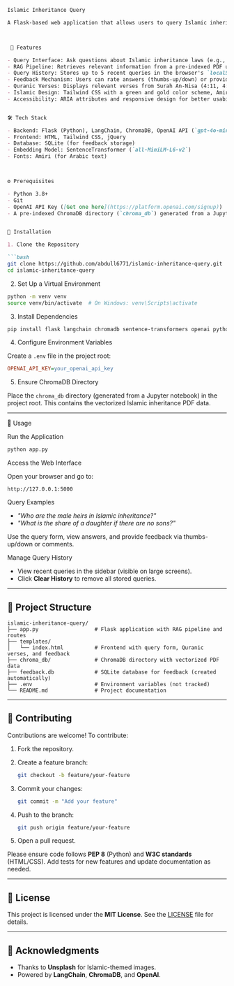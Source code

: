 
````markdown
Islamic Inheritance Query

A Flask-based web application that allows users to query Islamic inheritance laws using a Retrieval-Augmented Generation (RAG) system powered by LangChain, ChromaDB, and OpenAI's `gpt-4o-mini` model. The application features an Islamic-themed interface with Quranic verses, query history, feedback collection, and accessibility considerations.



 🌟 Features

- Query Interface: Ask questions about Islamic inheritance laws (e.g., _"How is the estate distributed if a man leaves a wife and two daughters?"_).
- RAG Pipeline: Retrieves relevant information from a pre-indexed PDF using ChromaDB and generates answers with OpenAI’s `gpt-4o-mini`.
- Query History: Stores up to 5 recent queries in the browser's `localStorage` with a "Clear History" button.
- Feedback Mechanism: Users can rate answers (thumbs-up/down) or provide comments, stored in a SQLite database.
- Quranic Verses: Displays relevant verses from Surah An-Nisa (4:11, 4:12, 4:176) with Arabic text, transliteration, and English translation.
- Islamic Design: Tailwind CSS with a green and gold color scheme, Amiri font for Arabic text, and Islamic imagery.
- Accessibility: ARIA attributes and responsive design for better usability.


🛠 Tech Stack

- Backend: Flask (Python), LangChain, ChromaDB, OpenAI API (`gpt-4o-mini`)
- Frontend: HTML, Tailwind CSS, jQuery
- Database: SQLite (for feedback storage)
- Embedding Model: SentenceTransformer (`all-MiniLM-L6-v2`)
- Fonts: Amiri (for Arabic text)



⚙️ Prerequisites

- Python 3.8+
- Git
- OpenAI API Key ([Get one here](https://platform.openai.com/signup))
- A pre-indexed ChromaDB directory (`chroma_db`) generated from a Jupyter notebook processing an Islamic inheritance PDF


🚀 Installation

1. Clone the Repository

```bash
git clone https://github.com/abdull6771/islamic-inheritance-query.git
cd islamic-inheritance-query
````

2. Set Up a Virtual Environment

```bash
python -m venv venv
source venv/bin/activate  # On Windows: venv\Scripts\activate
```

3. Install Dependencies

```bash
pip install flask langchain chromadb sentence-transformers openai python-dotenv
```

4. Configure Environment Variables

Create a `.env` file in the project root:

```ini
OPENAI_API_KEY=your_openai_api_key
```

5. Ensure ChromaDB Directory

Place the `chroma_db` directory (generated from a Jupyter notebook) in the project root. This contains the vectorized Islamic inheritance PDF data.

---

🧪 Usage

Run the Application

```bash
python app.py
```

Access the Web Interface

Open your browser and go to:

```
http://127.0.0.1:5000
```

Query Examples

* *"Who are the male heirs in Islamic inheritance?"*
* *"What is the share of a daughter if there are no sons?"*

Use the query form, view answers, and provide feedback via thumbs-up/down or comments.

Manage Query History

* View recent queries in the sidebar (visible on large screens).
* Click **Clear History** to remove all stored queries.

---

## 📁 Project Structure

```
islamic-inheritance-query/
├── app.py                  # Flask application with RAG pipeline and routes
├── templates/
│   └── index.html          # Frontend with query form, Quranic verses, and feedback
├── chroma_db/              # ChromaDB directory with vectorized PDF data
├── feedback.db             # SQLite database for feedback (created automatically)
├── .env                    # Environment variables (not tracked)
└── README.md               # Project documentation
```

---

## 🤝 Contributing

Contributions are welcome! To contribute:

1. Fork the repository.
2. Create a feature branch:

   ```bash
   git checkout -b feature/your-feature
   ```
3. Commit your changes:

   ```bash
   git commit -m "Add your feature"
   ```
4. Push to the branch:

   ```bash
   git push origin feature/your-feature
   ```
5. Open a pull request.

Please ensure code follows **PEP 8** (Python) and **W3C standards** (HTML/CSS). Add tests for new features and update documentation as needed.

---

## 📜 License

This project is licensed under the **MIT License**. See the [LICENSE](LICENSE) file for details.

---

## 🙏 Acknowledgments

* Thanks to **Unsplash** for Islamic-themed images.
* Powered by **LangChain**, **ChromaDB**, and **OpenAI**.

```

```

